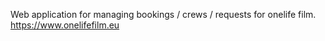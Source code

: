 Web application for managing bookings / crews / requests for onelife film.
https://www.onelifefilm.eu
